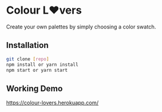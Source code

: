 # Colour L❤vers

Create your own palettes by simply choosing a color swatch.

## Installation

```bash
git clone [repo]
npm install or yarn install
npm start or yarn start
```

## Working Demo
https://colour-lovers.herokuapp.com/
